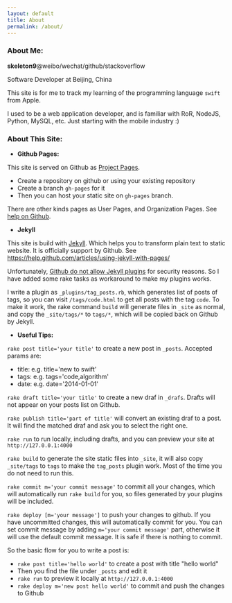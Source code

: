 ```yaml
---
layout: default
title: About
permalink: /about/
---
```


### About Me:

**skeleton9**@weibo/wechat/github/stackoverflow

Software Developer at Beijing, China


This site is for me to track my learning of the programming language `swift`
from Apple.

I used to be a web application developer, and is familiar with RoR, NodeJS,
Python, MySQL, etc. Just starting with the mobile industry :)

### About This Site:

- **Github Pages:**

This site is served on Github as
[Project Pages](https://help.github.com/articles/user-organization-and-project-pages/#project-pages).

- Create a repository on github or using your existing repository
- Create a branch `gh-pages` for it
- Then you can host your static site on `gh-pages` branch.

There are other kinds pages as User Pages, and Organization Pages. See [help on
Github](https://help.github.com/articles/user-organization-and-project-pages/).

- **Jekyll**

This site is build with [Jekyll](http://jekyllrb.com/). Which helps you to
transform plain text to static website. It is officially support by Github. See
https://help.github.com/articles/using-jekyll-with-pages/

Unfortunately, [Github do not allow Jekyll plugins](http://jekyllrb.com/docs/plugins/)
for security reasons. So I have added some rake tasks as workaround to make my
plugins works.

I write a plugin as `_plugins/tag_posts.rb`, which generates list of posts of
tags, so you can visit `/tags/code.html` to get all posts with the tag `code`.
To make it work, the rake command `build` will generate files in `_site` as
normal, and copy the `_site/tags/*` to `tags/*`, which will be copied back on
Github by Jekyll.

- **Useful Tips:**

`rake post title='your title'` to create a new post in `_posts`.
Accepted params are:
- title: e.g. title='new to swift'
- tags: e.g. tags='code,algorithm'
- date: e.g. date='2014-01-01'

`rake draft title='your title'` to create a new draf in `_drafs`. Drafts will
not appear on your posts list on Github.

`rake publish title='part of title'` will convert an existing draf to a post.
It will find the matched draf and ask you to select the right one.

`rake run` to run locally, including drafts, and you can preview your site at
`http://127.0.0.1:4000`

`rake build` to generate the site static files into `_site`, it will also copy
`_site/tags` to `tags` to make the `tag_posts` plugin work. Most of the time
you do not need to run this.

`rake commit m='your commit message'` to commit all your changes, which will
automatically run `rake build` for you, so files generated by your plugins will
be included.

`rake deploy [m='your message']` to push your changes to github. If you have
uncommitted changes, this will automatically commit for you. You can set commit
message by adding `m='your commit message'` part, otherwise it will use the
default commit message. It is safe if there is nothing to commit.

So the basic flow for you to write a post is:

- `rake post title='hello world'` to create a post with title "hello world"
- Then you find the file under `_posts` and edit it
- `rake run` to preview it locally at `http://127.0.0.1:4000`
- `rake deploy m='new post hello world'` to commit and push the changes to Github
